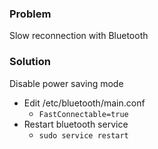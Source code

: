 ### Problem
Slow reconnection with Bluetooth

### Solution
Disable power saving mode

* Edit /etc/bluetooth/main.conf
  * `FastConnectable=true`
* Restart bluetooth service 
  * `sudo service restart`

